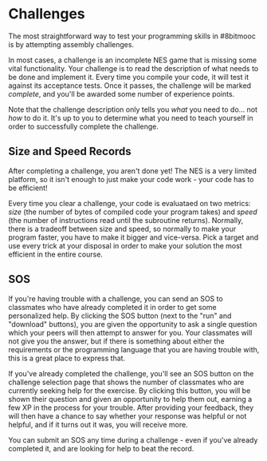 Challenges
==========
The most straightforward way to test your programming skills in #8bitmooc is
by attempting assembly challenges.

In most cases, a challenge is an incomplete NES game that is missing some
vital functionality. Your challenge is to read the description of what needs
to be done and implement it. Every time you compile your code, it will test it
against its acceptance tests. Once it passes, the challenge will be marked
*complete*, and you'll be awarded some number of experience points.

Note that the challenge description only tells you *what* you need to do...
not *how* to do it. It's up to you to determine what you need to teach yourself
in order to successfully complete the challenge.


Size and Speed Records
----------------------
After completing a challenge, you aren't done yet! The NES is a very limited
platform, so it isn't enough to just make your code work - your code has to
be efficient!

Every time you clear a challenge, your code is evaluataed on two metrics:
*size* (the number of bytes of compiled code your program takes) and *speed*
(the number of instructions read until the subroutine returns). Normally, there
is a tradeoff between size and speed, so normally to make your program faster,
you have to make it bigger and vice-versa. Pick a target and use every trick
at your disposal in order to make your solution the most efficient in the
entire course.


SOS
---
If you're having trouble with a challenge, you can send an SOS to classmates
who have already completed it in order to get some personalized help. By
clicking the SOS button (next to the "run" and "download" buttons), you are
given the opportunity to ask a single question which your peers will then
attempt to answer for you. Your classmates will not give you the answer, but
if there is something about either the requirements or the programming language
that you are having trouble with, this is a great place to express that.

If you've already completed the challenge, you'll see an SOS button on the
challenge selection page that shows the number of classmates who are currently
seeking help for the exercise. By clicking this button, you will be shown their
question and given an opportunity to help them out, earning a few XP in the
process for your trouble. After providing your feedback, they will then have
a chance to say whether your response was helpful or not helpful, and if it
turns out it was, you will receive more.

You can submit an SOS any time during a challenge - even if you've already
completed it, and are looking for help to beat the record.


